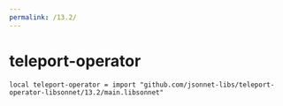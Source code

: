 ```yaml
---
permalink: /13.2/
---
```


# teleport-operator

```jsonnet
local teleport-operator = import "github.com/jsonnet-libs/teleport-operator-libsonnet/13.2/main.libsonnet"
```

